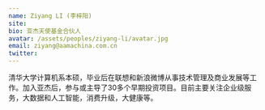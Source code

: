 ```yaml
---
name: Ziyang LI (李梓阳)
site: 
bio: 亚杰天使基金合伙人
avatar: /assets/peoples/ziyang-li/avatar.jpg
email: ziyang@aamachina.com.cn
twitter: 
---
```


清华大学计算机系本硕，毕业后在联想和新浪微博从事技术管理及商业发展等工作。加入亚杰后，参与或主导了30多个早期投资项目。目前主要关注企业级服务，大数据和人工智能，消费升级，大健康等。
